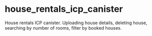 # house_rentals_icp_canister
House rentals ICP canister. Uploading house details, deleting house, searching by number of rooms, filter by booked houses.

